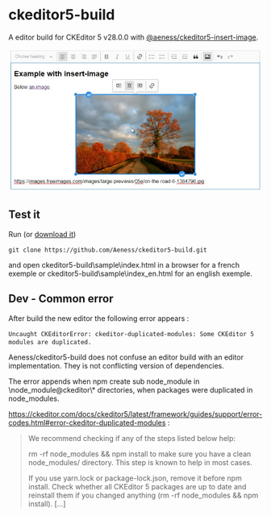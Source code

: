# ckeditor5-build

A editor build for CKEditor 5 v28.0.0 with [@aeness/ckeditor5-insert-image](https://github.com/Aeness/ckeditor5-insert-image).

![Example](https://github.com/Aeness/ckeditor5-build/blob/master/docs/doc-example1.jpg?raw=true)

## Test it

Run (or [download it](https://github.com/Aeness/ckeditor5-build/archive/master.zip))
```
git clone https://github.com/Aeness/ckeditor5-build.git
```

 and open ckeditor5-build\sample\index.html in a browser for a french exemple or ckeditor5-build\sample\index_en.html for an english exemple.

## Dev - Common error

After build the new editor the following error appears :
```
Uncaught CKEditorError: ckeditor-duplicated-modules: Some CKEditor 5 modules are duplicated.
```

Aeness/ckeditor5-build does not confuse an editor build with an editor implementation.
They is not conflicting version of dependencies.

The error appends when npm create sub node_module in \node_module\@ckeditor\\* directories, when packages were duplicated in node_modules.

https://ckeditor.com/docs/ckeditor5/latest/framework/guides/support/error-codes.html#error-ckeditor-duplicated-modules :
> We recommend checking if any of the steps listed below help:
>
> rm -rf node_modules && npm install to make sure you have a clean node_modules/ directory. This step is known to help in most cases.
>
>If you use yarn.lock or package-lock.json, remove it before npm install.
Check whether all CKEditor 5 packages are up to date and reinstall them if you changed anything (rm -rf node_modules && npm install). [...]
